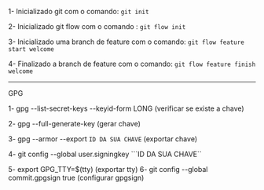 1- Inicializado git com o comando: ```git init```

2- Inicializado git flow com o comando : ```git flow init```

3- Inicializado uma branch de feature com o comando: ```git flow feature start welcome```

4- Finalizado a branch de feature com o comando: ```git flow feature finish welcome```


________________________________
GPG

1- gpg --list-secret-keys --keyid-form LONG (verificar se existe a chave)

2- gpg --full-generate-key (gerar chave)

3- gpg --armor --export ```ID DA SUA CHAVE``` (exportar chave)

4- git config --global user.signingkey ```ID DA SUA CHAVE``

5- export GPG_TTY=$(tty) (exportar tty)
6- git config --global commit.gpgsign true (configurar gpgsign)